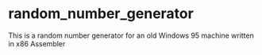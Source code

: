 # random_number_generator
This is a random number generator for an old Windows 95 machine written in x86 Assembler
